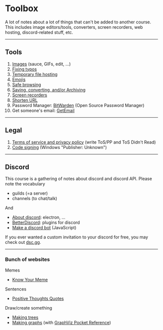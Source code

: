 # Toolbox

A lot of notes about a lot of things that can't be added to another course. This includes image editors/tools, converters, screen recorders, web hosting, discord-related stuff, etc.

<hr class="sr">

## Tools

1. [Images](images/index.md) (sauce, GIFs, edit, ...)
2. [Fixing typos](writting/index.md)
3. [Temporary file hosting](website/hosting.md)
4. [Emojis](../../../box/art/emojis.md)
5. [Safe browsing](website/safe.md)
6. [Saving, converting, and/or Archiving](website/archive.md)
7. [Screen recorders](../../../box/desktop/record.md)
8. [Shorten URL](website/short-url.md)
9. Password Manager: [BitWarden](https://bitwarden.com/) (Open Source Password Manager)
10. Get someone's email: [GetEmail](https://getemail.io/)

<hr class="sl">

## Legal

1. [Terms of service and privacy policy](tos/index.md) (write ToS/PP and ToS Didn't Read)
2. [Code signing](codesigning/index.md) (Windows "Publisher: Unknown")

<hr class="sr">

## Discord

This course is a gathering of notes about discord and discord API. Please note the vocabulary

* guilds (=a server)
* channels (to chat/talk)

And 

* [About discord](discord/about.md): electron, ...
* [BetterDiscord](discord/bd.md): plugins for discord
* [Make a discord bot](discord/bot-js.md) (JavaScript)

If you ever wanted a custom invitation to your discord for free, you may check out [dsc.gg](https://dsc.gg/).

<hr class="sl">

### Bunch of websites

Memes

* [Know Your Meme](https://knowyourmeme.com/)

Sentences

* [Positive Thoughts Quotes](https://www.positivethoughtsquote.com/)

Draw/create something

* [Making trees](https://ironcreek.net/syntaxtree/)
* [Making graphs](http://webgraphviz.com/) (with [GraphViz Pocket Reference](https://graphs.grevian.org/example))
